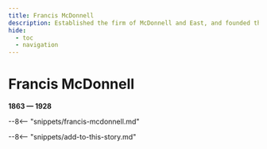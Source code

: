 ```yaml
---
title: Francis McDonnell
description: Established the firm of McDonnell and East, and founded the Hibernian newspaper
hide:
  - toc
  - navigation 
---
```


# Francis McDonnell

**1863 — 1928**

--8<-- "snippets/francis-mcdonnell.md"

--8<-- "snippets/add-to-this-story.md"